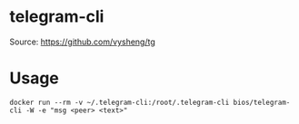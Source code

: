 telegram-cli
============

Source: https://github.com/vysheng/tg


Usage
============

```
docker run --rm -v ~/.telegram-cli:/root/.telegram-cli bios/telegram-cli -W -e "msg <peer> <text>"
```
